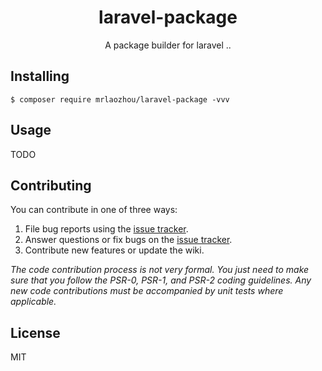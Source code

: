 <h1 align="center"> laravel-package </h1>

<p align="center"> A package builder for laravel ..</p>


## Installing

```shell
$ composer require mrlaozhou/laravel-package -vvv
```

## Usage

TODO

## Contributing

You can contribute in one of three ways:

1. File bug reports using the [issue tracker](https://github.com/mrlaozhou/laravel-package/issues).
2. Answer questions or fix bugs on the [issue tracker](https://github.com/mrlaozhou/laravel-package/issues).
3. Contribute new features or update the wiki.

_The code contribution process is not very formal. You just need to make sure that you follow the PSR-0, PSR-1, and PSR-2 coding guidelines. Any new code contributions must be accompanied by unit tests where applicable._

## License

MIT